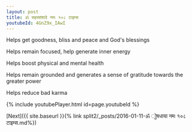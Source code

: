 ```yaml
---
layout: post
title: ॐ सहस्रांशावे नमः १०८ टाइम्स
youtubeId: 4GnZ9x_IAwI
---
```

 
 
Helps get goodness, bliss and peace and God's blessings
 
Helps remain focused, help generate inner energy 
 
Helps boost physical and mental health 
 
Helps remain grounded and generates a sense of gratitude towards the greater power 
 
Helps reduce bad karma
 
 
 
 


{% include youtubePlayer.html id=page.youtubeId %}
 
[Next]({{ site.baseurl }}{% link  split2/_posts/2016-01-11-ॐ ोुषधाया नमः १०८ टाइम्स.md%})
 
